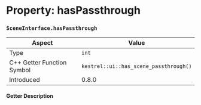
# Property: hasPassthrough
### `SceneInterface.hasPassthrough`

| Aspect | Value |
| --- | --- |
| Type | `int` |
| C++ Getter Function Symbol | `kestrel::ui::has_scene_passthrough()` |
| Introduced | 0.8.0 |

#### Getter Description

